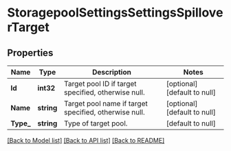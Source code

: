 # StoragepoolSettingsSettingsSpilloverTarget

## Properties
Name | Type | Description | Notes
------------ | ------------- | ------------- | -------------
**Id** | **int32** | Target pool ID if target specified, otherwise null. | [optional] [default to null]
**Name** | **string** | Target pool name if target specified, otherwise null. | [optional] [default to null]
**Type_** | **string** | Type of target pool. | [default to null]

[[Back to Model list]](../README.md#documentation-for-models) [[Back to API list]](../README.md#documentation-for-api-endpoints) [[Back to README]](../README.md)


